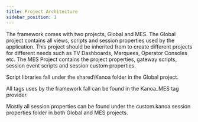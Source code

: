 ```yaml
---
title: Project Architecture
sidebar_position: 1
---
```

The framework comes with two projects, Global and MES. The Global project contains all views, scripts and session properties used by the application. This project should be inherited from to create different projects for different needs such as TV Dashboards, Marquees, Operator Consoles etc. The MES Project contains the project properties, gateway scripts, session event scripts and session custom properties.  

Script libraries fall under the shared\Kanoa folder in the Global project.   

All tags uses by the framework fall can be found in the Kanoa_MES tag provider.  

Mostly all session properties can be found under the custom.kanoa session properties folder in both Global and MES projects.